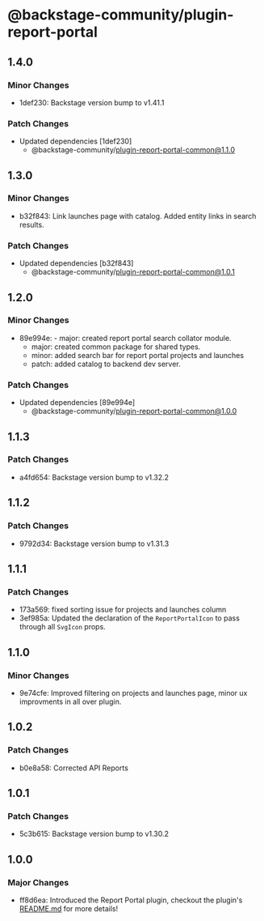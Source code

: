 # @backstage-community/plugin-report-portal

## 1.4.0

### Minor Changes

- 1def230: Backstage version bump to v1.41.1

### Patch Changes

- Updated dependencies [1def230]
  - @backstage-community/plugin-report-portal-common@1.1.0

## 1.3.0

### Minor Changes

- b32f843: Link launches page with catalog.
  Added entity links in search results.

### Patch Changes

- Updated dependencies [b32f843]
  - @backstage-community/plugin-report-portal-common@1.0.1

## 1.2.0

### Minor Changes

- 89e994e: - major: created report portal search collator module.
  - major: created common package for shared types.
  - minor: added search bar for report portal projects and launches
  - patch: added catalog to backend dev server.

### Patch Changes

- Updated dependencies [89e994e]
  - @backstage-community/plugin-report-portal-common@1.0.0

## 1.1.3

### Patch Changes

- a4fd654: Backstage version bump to v1.32.2

## 1.1.2

### Patch Changes

- 9792d34: Backstage version bump to v1.31.3

## 1.1.1

### Patch Changes

- 173a569: fixed sorting issue for projects and launches column
- 3ef985a: Updated the declaration of the `ReportPortalIcon` to pass through all `SvgIcon` props.

## 1.1.0

### Minor Changes

- 9e74cfe: Improved filtering on projects and launches page, minor ux improvments in all over plugin.

## 1.0.2

### Patch Changes

- b0e8a58: Corrected API Reports

## 1.0.1

### Patch Changes

- 5c3b615: Backstage version bump to v1.30.2

## 1.0.0

### Major Changes

- ff8d6ea: Introduced the Report Portal plugin, checkout the plugin's [README.md](https://github.com/backstage/community-plugins/tree/main/workspaces/report-portal/plugins/report-portal) for more details!
